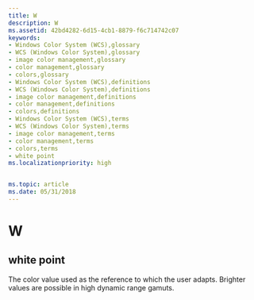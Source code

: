 ```yaml
---
title: W
description: W
ms.assetid: 42bd4282-6d15-4cb1-8879-f6c714742c07
keywords:
- Windows Color System (WCS),glossary
- WCS (Windows Color System),glossary
- image color management,glossary
- color management,glossary
- colors,glossary
- Windows Color System (WCS),definitions
- WCS (Windows Color System),definitions
- image color management,definitions
- color management,definitions
- colors,definitions
- Windows Color System (WCS),terms
- WCS (Windows Color System),terms
- image color management,terms
- color management,terms
- colors,terms
- white point
ms.localizationpriority: high


ms.topic: article
ms.date: 05/31/2018
---
```


# W

## white point

The color value used as the reference to which the user adapts. Brighter values are possible in high dynamic range gamuts.

 

 




